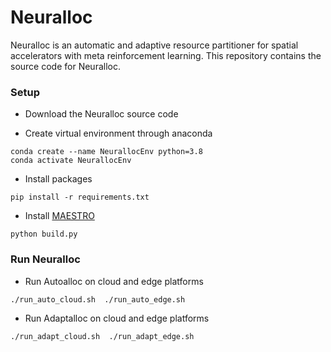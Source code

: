 # Neuralloc

Neuralloc is an automatic and adaptive resource partitioner 
for spatial accelerators with meta reinforcement learning.
This repository contains the source code for Neuralloc.

### Setup ###
* Download the Neuralloc source code 

* Create virtual environment through anaconda
```
conda create --name NeurallocEnv python=3.8
conda activate NeurallocEnv
```
* Install packages
   
```
pip install -r requirements.txt
```

* Install [MAESTRO](https://github.com/maestro-project/maestro.git)
```
python build.py
```

### Run Neuralloc ###

* Run Autoalloc on cloud and edge platforms
```
./run_auto_cloud.sh  ./run_auto_edge.sh
```

* Run Adaptalloc on cloud and edge platforms
```
./run_adapt_cloud.sh  ./run_adapt_edge.sh
```

